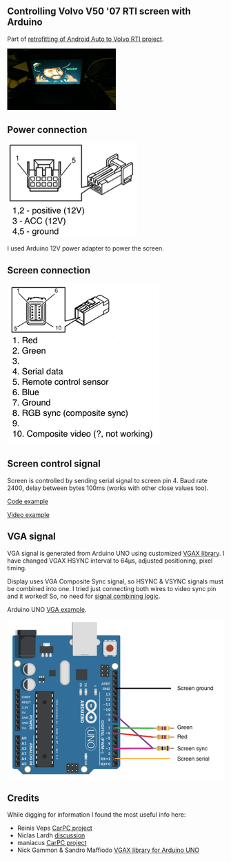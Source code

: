 ## Controlling Volvo V50 '07 RTI screen with Arduino

Part of [retrofitting of Android Auto to Volvo RTI project](https://github.com/laurynas/volvo_crankshaft).


[<img width='50%' src='docs/pirate.jpg'/>](docs/pirate.jpg)

## Power connection

[<img src='docs/power_connection.png'/>](docs/power_connection.png)

I used Arduino 12V power adapter to power the screen.

## Screen connection

[<img src='docs/screen_connection.png'/>](docs/screen_connection.png)

## Screen control signal

Screen is controlled by sending serial signal to screen pin 4. Baud rate 2400, delay between bytes 100ms (works with other close values too).

[Code example](arduino/rti_serial/rti_serial.ino)

[Video example](https://www.youtube.com/watch?v=QqmE6McCTZU)

## VGA signal

VGA signal is generated from Arduino UNO using customized [VGAX library](arduino/VGAXS/). I have changed VGAX HSYNC interval to 64μs, adjusted positioning, pixel timing. 

Display uses VGA Composite Sync signal, so HSYNC & VSYNC signals must be combined into one. I tried just connecting both wires to video sync pin and it worked! So, no need for [signal combining logic](http://www.epanorama.net/circuits/vga2rgbs.html).

Arduino UNO [VGA example](arduino/vga_pirate/vga_pirate.ino).

[<img src='docs/arduino_rti.png'/>](docs/screen_connection.png)

## Credits

While digging for information I found the most useful info here:

- Reinis Veps [CarPC project](http://wot.lv/category/rpi-carpc.html)
- Niclas Lardh [discussion](http://www.svxc.se/phpBB2/viewtopic.php?t=22034)
- maniacus [CarPC project](https://www.drive2.ru/l/6048661/)
- Nick Gammon & Sandro Maffiodo [VGAX library for Arduino UNO](https://github.com/smaffer/vgax)
